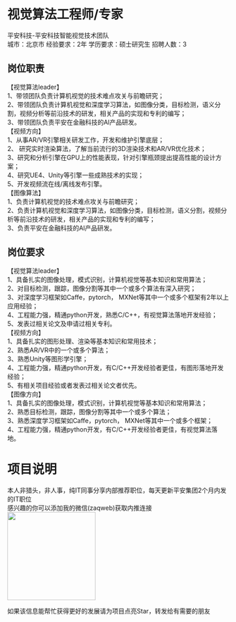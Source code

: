 # 视觉算法工程师/专家
平安科技-平安科技智能视觉技术团队  
城市：北京市 经验要求：2年 学历要求：硕士研究生  招聘人数：3

## 岗位职责
【视觉算法leader】   
1、带领团队负责计算机视觉的技术难点攻关与前瞻研究；   
2、带领团队负责计算机视觉和深度学习算法，如图像分类，目标检测，语义分割，视频分析等前沿技术的研发，相关产品的实现和专利的编写；   
3、带领团队负责平安在金融科技的AI产品研发。   
【视频方向】   
1、从事AR/VR引擎相关研发工作，开发和维护引擎底层；   
2、 研究实时渲染算法，了解当前流行的3D渲染技术和AR/VR优化技术；   
3、研究和分析引擎在GPU上的性能表现，针对引擎瓶颈提出提高性能的设计方案；   
4、研究UE4、Unity等引擎一些成熟技术的实现；   
5、开发视频流在线/离线发布引擎。   
【图像算法】   
1、负责计算机视觉的技术难点攻关与前瞻研究；   
2、负责计算机视觉和深度学习算法，如图像分类，目标检测，语义分割，视频分析等前沿技术的研发，相关产品的实现和专利的编写；   
3、负责平安在金融科技的AI产品研发。

## 岗位要求
【视觉算法leader】   
1、具备扎实的图像处理，模式识别，计算机视觉等基本知识和常用算法；    
2、对目标检测，跟踪，图像分割等其中一个或多个算法有深入研究；    
3、对深度学习框架如Caffe，pytorch， MXNet等其中一个或多个框架有2年以上应用经验；    
4、工程能力强，精通python开发，熟悉C/C++，有视觉算法落地开发经验；    
5、发表过相关论文及申请过相关专利。   
【视频方向】   
1、具备扎实的图形处理、渲染等基本知识和常用技术；    
2、熟悉AR/VR中的一个或多个算法；    
3、熟悉Unity等图形学引擎；    
4、工程能力强，精通python开发，有C/C++开发经验者更佳，有图形落地开发经验；    
5、有相关项目经验或者发表过相关论文者优先。   
【图像方向】   
1、具备扎实的图像处理，模式识别，计算机视觉等基本知识和常用算法；    
2、熟悉目标检测，跟踪，图像分割等其中一个或多个算法；    
3、熟悉深度学习框架如Caffe，pytorch， MXNet等其中一个或多个框架；    
4、工程能力强，精通python开发，有C/C++开发经验者更佳，有视觉算法落地。

# 项目说明

本人非猎头，非人事，纯IT同事分享内部推荐职位，每天更新平安集团2个月内发的IT职位  
感兴趣的你可以添加我的微信(zaqweb)获取内推连接  
<img src="https://github.com/zaqweb/PA-IT-JOBS/blob/master/WechatICode.jpeg"  height="200" width="200">

如果该信息能帮忙获得更好的发展请为项目点亮Star，转发给有需要的朋友




